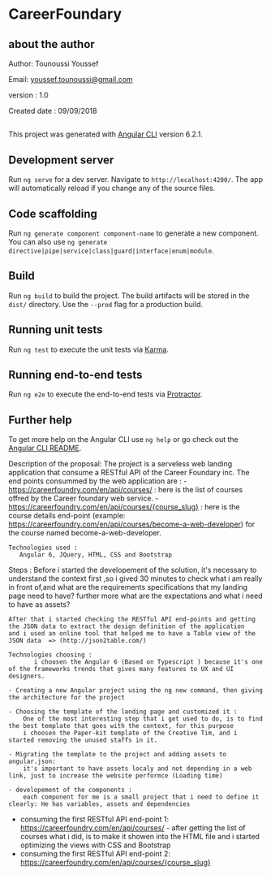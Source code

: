 # CareerFoundary

## about the author
Author: Tounoussi Youssef

Email: youssef.tounoussi@gmail.com

version : 1.0

Created date :  09/09/2018
##

This project was generated with [Angular CLI](https://github.com/angular/angular-cli) version 6.2.1.

## Development server

Run `ng serve` for a dev server. Navigate to `http://localhost:4200/`. The app will automatically reload if you change any of the source files.

## Code scaffolding

Run `ng generate component component-name` to generate a new component. You can also use `ng generate directive|pipe|service|class|guard|interface|enum|module`.

## Build

Run `ng build` to build the project. The build artifacts will be stored in the `dist/` directory. Use the `--prod` flag for a production build.

## Running unit tests

Run `ng test` to execute the unit tests via [Karma](https://karma-runner.github.io).

## Running end-to-end tests

Run `ng e2e` to execute the end-to-end tests via [Protractor](http://www.protractortest.org/).

## Further help

To get more help on the Angular CLI use `ng help` or go check out the [Angular CLI README](https://github.com/angular/angular-cli/blob/master/README.md).




Description of the proposal: 
    The project is a serveless web landing application that consume a RESTful API of the Career Foundary inc.
    The end points consummed by the web application are :
      - https://careerfoundry.com/en/api/courses/ : here is the list of courses offred by the Career foundary web service. 
      - https://careerfoundry.com/en/api/courses/{course_slug}  : here is the course details end-point
            (example: https://careerfoundry.com/en/api/courses/become-a-web-developer) for the course  named become-a-web-developer.

    Technologies used :  
       Angular 6, JQuery, HTML, CSS and Bootstrap 


Steps :
    Before i started the developement of the solution, it's necessary to understand the context first ,so 
    i gived 30 minutes to check what i am really in front of,and what are the requirements specifications that my landing page need to have?
    further more what are the expectations and what i need to have as assets?
    
     
    After that i started checking the RESTful API end-points and getting the JSON data to extract the design definition of the application
    and i used an online tool that helped me to have a Table view of the JSON data  => (http://json2table.com/)
    
    Technologies choosing :
           i choosen the Angular 6 (Based on Typescript ) because it's one of the frameworks trends that gives many features to UX and UI designers.
    
    - Creating a new Angular project using the ng new command, then giving the architecture for the project

    - Choosing the template of the landing page and customized it : 
        One of the most interesting step that i get used to do, is to find the best template that goes with the context, for this purpose 
        i choosen the Paper-kit template of the Creative Tim, and i started removing the unused staffs in it.

    - Migrating the template to the project and adding assets to angular.json:
        it's important to have assets localy and not depending in a web link, just to increase the website performce (Loading time)
  
    - developement of the components :
        each component for me is a small project that i need to define it clearly: He has variables, assets and dependencies

   - consuming the first RESTful API end-point 1:  https://careerfoundry.com/en/api/courses/
            - after getting the list of courses what i did, is to make it showen into the HTML file and i started optimizing the views with CSS and Bootstrap 
   - consuming the first RESTful API end-point 2:  https://careerfoundry.com/en/api/courses/{course_slug} 
   